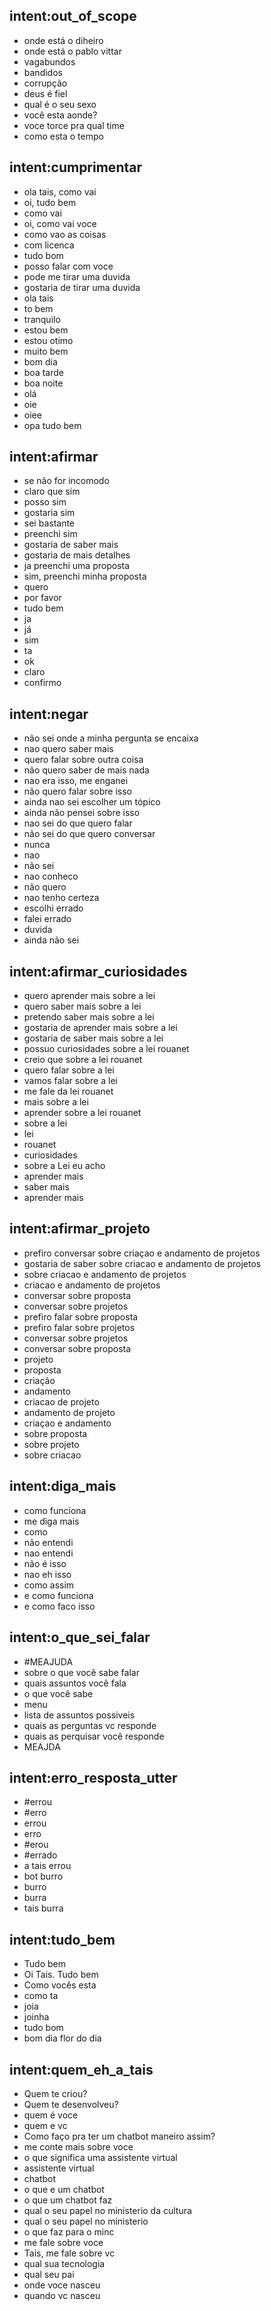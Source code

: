 ## intent:out_of_scope
- onde está o diheiro
- onde está o pablo vittar
- vagabundos
- bandidos
- corrupção
- deus é fiel
- qual é o seu sexo
- você esta aonde?
- voce torce pra qual time
- como esta o tempo

## intent:cumprimentar
- ola tais, como vai
- oi, tudo bem
- como vai
- oi, como vai voce
- como vao as coisas
- com licenca
- tudo bom
- posso falar com voce
- pode me tirar uma duvida
- gostaria de tirar uma duvida
- ola tais
- to bem
- tranquilo
- estou bem
- estou otimo
- muito bem
- bom dia
- boa tarde
- boa noite
- olá
- oie
- oiee
- opa tudo bem

## intent:afirmar
- se não for incomodo
- claro que sim
- posso sim
- gostaria sim
- sei bastante
- preenchi sim
- gostaria de saber mais
- gostaria de mais detalhes
- ja preenchi uma proposta
- sim, preenchi minha proposta
- quero
- por favor
- tudo bem
- ja
- já
- sim
- ta
- ok
- claro
- confirmo

## intent:negar
- não sei onde a minha pergunta se encaixa
- nao quero saber mais
- quero falar sobre outra coisa
- não quero saber de mais nada
- nao era isso, me enganei
- não quero falar sobre isso
- ainda nao sei escolher um tópico
- ainda não pensei sobre isso
- nao sei do que quero falar
- não sei do que quero conversar
- nunca
- nao
- não sei
- nao conheco
- não quero
- nao tenho certeza
- escolhi errado
- falei errado
- duvida
- ainda não sei

## intent:afirmar_curiosidades
- quero aprender mais sobre a lei
- quero saber mais sobre a lei
- pretendo saber mais sobre a lei
- gostaria de aprender mais sobre a lei
- gostaria de saber mais sobre a lei
- possuo curiosidades sobre a lei rouanet
- creio que sobre a lei rouanet
- quero falar sobre a lei
- vamos falar sobre a lei
- me fale da lei rouanet
- mais sobre a lei
- aprender sobre a lei rouanet
- sobre a lei
- lei
- rouanet
- curiosidades
- sobre a Lei eu acho
- aprender mais
- saber mais
- aprender mais

## intent:afirmar_projeto
- prefiro conversar sobre criaçao e andamento de projetos
- gostaria de saber sobre criacao e andamento de projetos
- sobre criacao e andamento de projetos
- criacao e andamento de projetos
- conversar sobre proposta
- conversar sobre projetos
- prefiro falar sobre proposta
- prefiro falar sobre projetos
- conversar sobre projetos
- conversar sobre proposta
- projeto
- proposta
- criação
- andamento
- criacao de projeto
- andamento de projeto
- criaçao e andamento
- sobre proposta
- sobre projeto
- sobre criacao


## intent:diga_mais
- como funciona
- me diga mais
- como
- não entendi
- nao entendi
- não é isso
- nao eh isso
- como assim
- e como funciona
- e como faco isso


## intent:o_que_sei_falar
- #MEAJUDA
- sobre o que você sabe falar
- quais assuntos você fala
- o que você sabe 
- menu
- lista de assuntos possiveis
- quais as perguntas vc responde
- quais as perquisar você responde
- MEAJDA

## intent:erro_resposta_utter
- #errou
- #erro
- errou
- erro
- #erou
- #errado
- a tais errou
- bot burro
- burro
- burra
- tais burra


## intent:tudo_bem
- Tudo bem
- Oi Tais. Tudo bem
- Como vocês esta
- como ta
- joia
- joinha
- tudo bom
- bom dia flor do dia


## intent:quem_eh_a_tais
- Quem te criou? 
- Quem te desenvolveu? 
- quem é voce
- quem e vc
- Como faço pra ter um chatbot maneiro assim?
- me conte mais sobre voce
- o que significa uma assistente virtual
- assistente virtual
- chatbot
- o que e um chatbot
- o que um chatbot faz
- qual o seu papel no ministerio da cultura
- qual o seu papel no ministerio
- o que faz para o minc
- me fale sobre voce
- Tais, me fale sobre vc
- qual sua tecnologia
- qual seu pai
- onde voce nasceu
- quando vc nasceu





